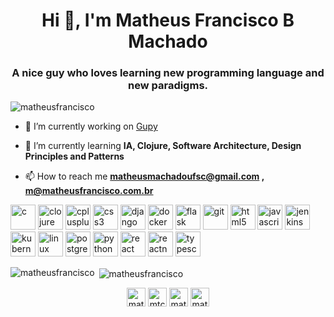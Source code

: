 <h1 align="center">Hi 👋, I'm Matheus Francisco B Machado</h1>
<h3 align="center">A nice guy who loves learning new programming language and new paradigms.</h3>

<p align="left"> <img src="https://komarev.com/ghpvc/?username=matheusfrancisco" alt="matheusfrancisco" /> </p>

- 🔭 I’m currently working on [Gupy](gupy.io)

- 🌱 I’m currently learning **IA, Clojure, Software Architecture, Design Principles and Patterns**

- 📫 How to reach me **matheusmachadoufsc@gmail.com , m@matheusfrancisco.com.br**

<p align="left"><img src="https://devicons.github.io/devicon/devicon.git/icons/c/c-original.svg" alt="c" width="40" height="40"/> <img src="https://upload.wikimedia.org/wikipedia/commons/5/5d/Clojure_logo.svg" alt="clojure" width="40" height="40"/> <img src="https://devicons.github.io/devicon/devicon.git/icons/cplusplus/cplusplus-original.svg" alt="cplusplus" width="40" height="40"/> <img src="https://devicons.github.io/devicon/devicon.git/icons/css3/css3-original-wordmark.svg" alt="css3" width="40" height="40"/> <img src="https://devicons.github.io/devicon/devicon.git/icons/django/django-original.svg" alt="django" width="40" height="40"/> <img src="https://devicons.github.io/devicon/devicon.git/icons/docker/docker-original-wordmark.svg" alt="docker" width="40" height="40"/> <img src="https://www.vectorlogo.zone/logos/pocoo_flask/pocoo_flask-icon.svg" alt="flask" width="40" height="40"/> <img src="https://www.vectorlogo.zone/logos/git-scm/git-scm-icon.svg" alt="git" width="40" height="40"/> <img src="https://devicons.github.io/devicon/devicon.git/icons/html5/html5-original-wordmark.svg" alt="html5" width="40" height="40"/> <img src="https://devicons.github.io/devicon/devicon.git/icons/javascript/javascript-original.svg" alt="javascript" width="40" height="40"/> <img src="https://www.vectorlogo.zone/logos/jenkins/jenkins-icon.svg" alt="jenkins" width="40" height="40"/> <img src="https://www.vectorlogo.zone/logos/kubernetes/kubernetes-icon.svg" alt="kubernetes" width="40" height="40"/> <img src="https://devicons.github.io/devicon/devicon.git/icons/linux/linux-original.svg" alt="linux" width="40" height="40"/> <img src="https://devicons.github.io/devicon/devicon.git/icons/postgresql/postgresql-original-wordmark.svg" alt="postgresql" width="40" height="40"/> <img src="https://devicons.github.io/devicon/devicon.git/icons/python/python-original.svg" alt="python" width="40" height="40"/> <img src="https://devicons.github.io/devicon/devicon.git/icons/react/react-original-wordmark.svg" alt="react" width="40" height="40"/> <img src="https://reactnative.dev/img/header_logo.svg" alt="reactnative" width="40" height="40"/> <img src="https://devicons.github.io/devicon/devicon.git/icons/typescript/typescript-original.svg" alt="typescript" width="40" height="40"/></p><p><img align="left" src="https://github-readme-stats.vercel.app/api/top-langs/?username=matheusfrancisco&layout=compact&hide=html" alt="matheusfrancisco" /></p>

<p>&nbsp;<img align="center" src="https://github-readme-stats.vercel.app/api?username=matheusfrancisco&show_icons=true" alt="matheusfrancisco" /></p>

<p align="center">
<a href="https://dev.to/matheusfrancisco" target="blank"><img align="center" src="https://cdn.jsdelivr.net/npm/simple-icons@3.0.1/icons/dev-dot-to.svg" alt="matheusfrancisco" height="30" width="30" /></a>
<a href="https://twitter.com/mtchicao" target="blank"><img align="center" src="https://cdn.jsdelivr.net/npm/simple-icons@3.0.1/icons/twitter.svg" alt="mtchicao" height="30" width="30" /></a>
<a href="https://linkedin.com/in/matheus-francisco" target="blank"><img align="center" src="https://cdn.jsdelivr.net/npm/simple-icons@3.0.1/icons/linkedin.svg" alt="matheus-francisco" height="30" width="30" /></a>
<a href="https://stackoverflow.com/users/matheus-francisco" target="blank"><img align="center" src="https://cdn.jsdelivr.net/npm/simple-icons@3.0.1/icons/stackoverflow.svg" alt="matheus-francisco" height="30" width="30" /></a>
</p>